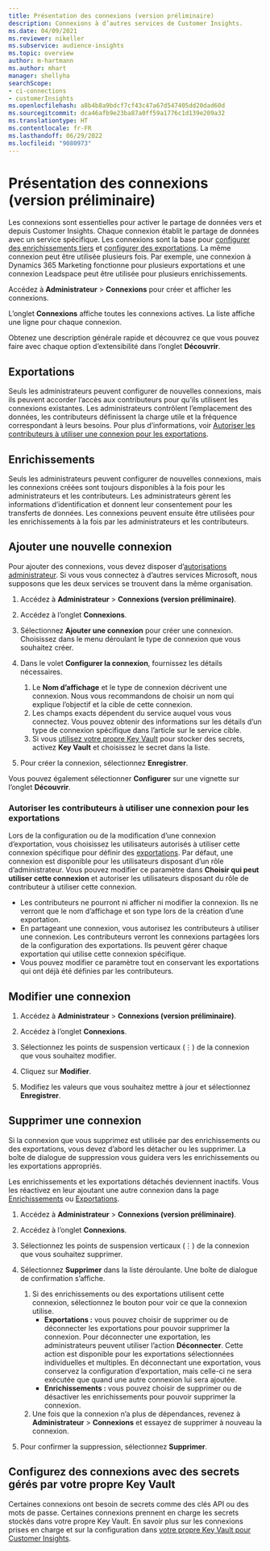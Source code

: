 ```yaml
---
title: Présentation des connexions (version préliminaire)
description: Connexions à d’autres services de Customer Insights.
ms.date: 04/09/2021
ms.reviewer: nikeller
ms.subservice: audience-insights
ms.topic: overview
author: m-hartmann
ms.author: mhart
manager: shellyha
searchScope:
- ci-connections
- customerInsights
ms.openlocfilehash: a8b4b8a9bdcf7cf43c47a67d547405dd20dad60d
ms.sourcegitcommit: dca46afb9e23ba87a0ff59a1776c1d139e209a32
ms.translationtype: HT
ms.contentlocale: fr-FR
ms.lasthandoff: 06/29/2022
ms.locfileid: "9080973"
---
```

# <a name="connections-preview-overview"></a>Présentation des connexions (version préliminaire)

Les connexions sont essentielles pour activer le partage de données vers et depuis Customer Insights. Chaque connexion établit le partage de données avec un service spécifique. Les connexions sont la base pour [configurer des enrichissements tiers](enrichment-hub.md) et [configurer des exportations](export-destinations.md). La même connexion peut être utilisée plusieurs fois. Par exemple, une connexion à Dynamics 365 Marketing fonctionne pour plusieurs exportations et une connexion Leadspace peut être utilisée pour plusieurs enrichissements.

Accédez à **Administrateur** > **Connexions** pour créer et afficher les connexions.

L’onglet **Connexions** affiche toutes les connexions actives. La liste affiche une ligne pour chaque connexion.

Obtenez une description générale rapide et découvrez ce que vous pouvez faire avec chaque option d’extensibilité dans l’onglet **Découvrir**.

## <a name="exports"></a>Exportations

Seuls les administrateurs peuvent configurer de nouvelles connexions, mais ils peuvent accorder l’accès aux contributeurs pour qu’ils utilisent les connexions existantes. Les administrateurs contrôlent l’emplacement des données, les contributeurs définissent la charge utile et la fréquence correspondant à leurs besoins. Pour plus d’informations, voir [Autoriser les contributeurs à utiliser une connexion pour les exportations](#allow-contributors-to-use-a-connection-for-exports).

## <a name="enrichments"></a>Enrichissements

Seuls les administrateurs peuvent configurer de nouvelles connexions, mais les connexions créées sont toujours disponibles à la fois pour les administrateurs et les contributeurs. Les administrateurs gèrent les informations d’identification et donnent leur consentement pour les transferts de données. Les connexions peuvent ensuite être utilisées pour les enrichissements à la fois par les administrateurs et les contributeurs.

## <a name="add-a-new-connection"></a>Ajouter une nouvelle connexion

Pour ajouter des connexions, vous devez disposer d’[autorisations administrateur](permissions.md). Si vous vous connectez à d’autres services Microsoft, nous supposons que les deux services se trouvent dans la même organisation.

1. Accédez à **Administrateur** > **Connexions (version préliminaire)**.

1. Accédez à l’onglet **Connexions**.

1. Sélectionnez **Ajouter une connexion** pour créer une connexion. Choisissez dans le menu déroulant le type de connexion que vous souhaitez créer.

1. Dans le volet **Configurer la connexion**, fournissez les détails nécessaires.
   1. Le **Nom d’affichage** et le type de connexion décrivent une connexion. Nous vous recommandons de choisir un nom qui explique l’objectif et la cible de cette connexion.
   1. Les champs exacts dépendent du service auquel vous vous connectez. Vous pouvez obtenir des informations sur les détails d’un type de connexion spécifique dans l’article sur le service cible.
   1. Si vous [utilisez votre propre Key Vault](use-azure-key-vault.md) pour stocker des secrets, activez **Key Vault** et choisissez le secret dans la liste.

1. Pour créer la connexion, sélectionnez **Enregistrer**.

Vous pouvez également sélectionner **Configurer** sur une vignette sur l’onglet **Découvrir**.

### <a name="allow-contributors-to-use-a-connection-for-exports"></a>Autoriser les contributeurs à utiliser une connexion pour les exportations

Lors de la configuration ou de la modification d’une connexion d’exportation, vous choisissez les utilisateurs autorisés à utiliser cette connexion spécifique pour définir des [exportations](export-destinations.md). Par défaut, une connexion est disponible pour les utilisateurs disposant d’un rôle d’administrateur. Vous pouvez modifier ce paramètre dans **Choisir qui peut utiliser cette connexion** et autoriser les utilisateurs disposant du rôle de contributeur à utiliser cette connexion.

- Les contributeurs ne pourront ni afficher ni modifier la connexion. Ils ne verront que le nom d’affichage et son type lors de la création d’une exportation.
- En partageant une connexion, vous autorisez les contributeurs à utiliser une connexion. Les contributeurs verront les connexions partagées lors de la configuration des exportations. Ils peuvent gérer chaque exportation qui utilise cette connexion spécifique.
- Vous pouvez modifier ce paramètre tout en conservant les exportations qui ont déjà été définies par les contributeurs.

## <a name="edit-a-connection"></a>Modifier une connexion

1. Accédez à **Administrateur** > **Connexions (version préliminaire)**.

1. Accédez à l’onglet **Connexions**.

1. Sélectionnez les points de suspension verticaux (&vellip;) de la connexion que vous souhaitez modifier.

1. Cliquez sur **Modifier**.

1. Modifiez les valeurs que vous souhaitez mettre à jour et sélectionnez **Enregistrer**.

## <a name="remove-a-connection"></a>Supprimer une connexion

Si la connexion que vous supprimez est utilisée par des enrichissements ou des exportations, vous devez d’abord les détacher ou les supprimer. La boîte de dialogue de suppression vous guidera vers les enrichissements ou les exportations appropriés.

Les enrichissements et les exportations détachés deviennent inactifs. Vous les réactivez en leur ajoutant une autre connexion dans la page [Enrichissements](enrichment-hub.md) ou [Exportations](export-destinations.md).

1. Accédez à **Administrateur** > **Connexions (version préliminaire)**.

1. Accédez à l’onglet **Connexions**.

1. Sélectionnez les points de suspension verticaux (&vellip;) de la connexion que vous souhaitez supprimer.

1. Sélectionnez **Supprimer** dans la liste déroulante. Une boîte de dialogue de confirmation s’affiche.

   1. Si des enrichissements ou des exportations utilisent cette connexion, sélectionnez le bouton pour voir ce que la connexion utilise.
      - **Exportations :** vous pouvez choisir de supprimer ou de déconnecter les exportations pour pouvoir supprimer la connexion. Pour déconnecter une exportation, les administrateurs peuvent utiliser l’action **Déconnecter**. Cette action est disponible pour les exportations sélectionnées individuelles et multiples. En déconnectant une exportation, vous conservez la configuration d’exportation, mais celle-ci ne sera exécutée que quand une autre connexion lui sera ajoutée.
      - **Enrichissements :** vous pouvez choisir de supprimer ou de désactiver les enrichissements pour pouvoir supprimer la connexion.
   1. Une fois que la connexion n’a plus de dépendances, revenez à **Administrateur** > **Connexions** et essayez de supprimer à nouveau la connexion.

1. Pour confirmer la suppression, sélectionnez **Supprimer**.

## <a name="set-up-connections-with-secrets-managed-by-your-own-key-vault"></a>Configurez des connexions avec des secrets gérés par votre propre Key Vault

Certaines connexions ont besoin de secrets comme des clés API ou des mots de passe. Certaines connexions prennent en charge les secrets stockés dans votre propre Key Vault. En savoir plus sur les connexions prises en charge et sur la configuration dans [votre propre Key Vault pour Customer Insights](use-azure-key-vault.md).
